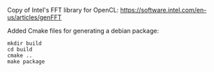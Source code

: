 Copy of Intel's FFT library for OpenCL:
https://software.intel.com/en-us/articles/genFFT

Added Cmake files for generating a debian package:

    mkdir build
    cd build
    cmake ..
    make package
